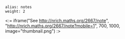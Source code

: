 ````
alias: notes
weight: 2
````

<:= iframe("See http://nrich.maths.org/2667/note", "http://nrich.maths.org/2667/note?mobile=1", 700, 1000, image="thumbnail.png") :>